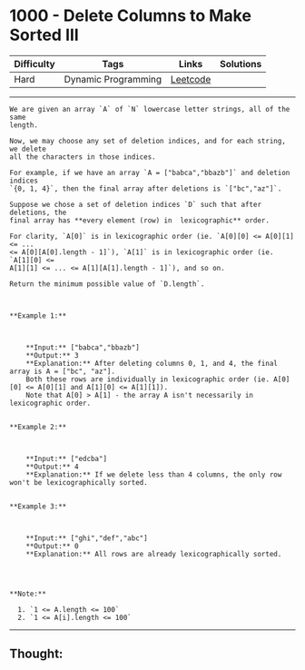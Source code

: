 # 1000 - Delete Columns to Make Sorted III

Difficulty  | Tags | Links | Solutions
----------- | ---- | ----- | -----
Hard | Dynamic Programming | [Leetcode](https://leetcode.com/problems/delete-columns-to-make-sorted-iii/description/) |


-----------

```
We are given an array `A` of `N` lowercase letter strings, all of the same
length.

Now, we may choose any set of deletion indices, and for each string, we delete
all the characters in those indices.

For example, if we have an array `A = ["babca","bbazb"]` and deletion indices
`{0, 1, 4}`, then the final array after deletions is `["bc","az"]`.

Suppose we chose a set of deletion indices `D` such that after deletions, the
final array has **every element (row) in  lexicographic** order.

For clarity, `A[0]` is in lexicographic order (ie. `A[0][0] <= A[0][1] <= ...
<= A[0][A[0].length - 1]`), `A[1]` is in lexicographic order (ie. `A[1][0] <=
A[1][1] <= ... <= A[1][A[1].length - 1]`), and so on.

Return the minimum possible value of `D.length`.



**Example 1:**

    
    
    **Input:** ["babca","bbazb"]
    **Output:** 3
    **Explanation:** After deleting columns 0, 1, and 4, the final array is A = ["bc", "az"].
    Both these rows are individually in lexicographic order (ie. A[0][0] <= A[0][1] and A[1][0] <= A[1][1]).
    Note that A[0] > A[1] - the array A isn't necessarily in lexicographic order.
    

**Example 2:**

    
    
    **Input:** ["edcba"]
    **Output:** 4
    **Explanation:** If we delete less than 4 columns, the only row won't be lexicographically sorted.
    

**Example 3:**

    
    
    **Input:** ["ghi","def","abc"]
    **Output:** 0
    **Explanation:** All rows are already lexicographically sorted.
    



**Note:**

  1. `1 <= A.length <= 100`
  2. `1 <= A[i].length <= 100`
```

-----------

## Thought:
